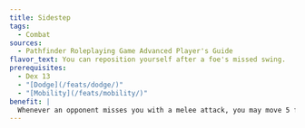 ```yaml
---
title: Sidestep
tags:
  - Combat
sources:
  - Pathfinder Roleplaying Game Advanced Player's Guide
flavor_text: You can reposition yourself after a foe's missed swing.
prerequisites:
  - Dex 13
  - "[Dodge](/feats/dodge/)"
  - "[Mobility](/feats/mobility/)"
benefit: |
  Whenever an opponent misses you with a melee attack, you may move 5 feet as an immediate action so long as you remain within that opponent's threatened area. This movement does not provoke attacks of opportunity. If you take this step, you cannot take a 5-foot step during your next turn. If you take an action to move during your next turn, subtract 5 feet from your total movement.
---
```


